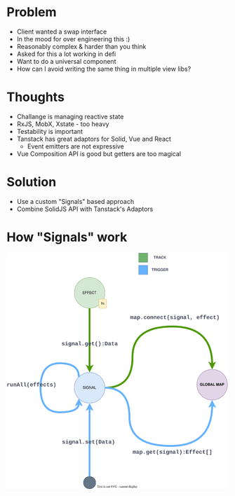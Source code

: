 # Problem

- Client wanted a swap interface
- In the mood for over engineering this :)
- Reasonably complex & harder than you think
- Asked for this a lot working in defi
- Want to do a universal component
- How can I avoid writing the same thing in multiple view libs?

# Thoughts

- Challange is managing reactive state
- RxJS, MobX, Xstate - too heavy
- Testability is important
- Tanstack has great adaptors for Solid, Vue and React
  - Event emitters are not expressive
- Vue Composition API is good but getters are too magical

# Solution

- Use a custom "Signals" based approach
- Combine SolidJS API with Tanstack's Adaptors

# How "Signals" work

![Diagram](assets/Signals.drawio.svg)
